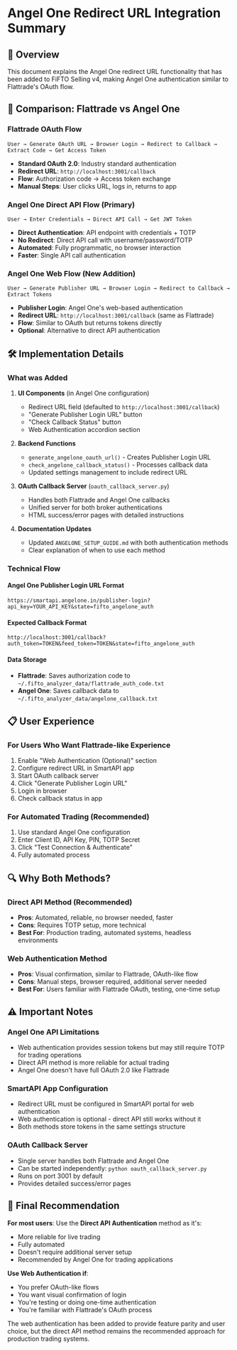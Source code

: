# Angel One Redirect URL Integration Summary

## 🎯 Overview

This document explains the Angel One redirect URL functionality that has been added to FiFTO Selling v4, making Angel One authentication similar to Flattrade's OAuth flow.

## 🔄 Comparison: Flattrade vs Angel One

### **Flattrade OAuth Flow**
```
User → Generate OAuth URL → Browser Login → Redirect to Callback → Extract Code → Get Access Token
```
- **Standard OAuth 2.0**: Industry standard authentication
- **Redirect URL**: `http://localhost:3001/callback`
- **Flow**: Authorization code → Access token exchange
- **Manual Steps**: User clicks URL, logs in, returns to app

### **Angel One Direct API Flow (Primary)**
```
User → Enter Credentials → Direct API Call → Get JWT Token
```
- **Direct Authentication**: API endpoint with credentials + TOTP
- **No Redirect**: Direct API call with username/password/TOTP
- **Automated**: Fully programmatic, no browser interaction
- **Faster**: Single API call authentication

### **Angel One Web Flow (New Addition)**
```
User → Generate Publisher URL → Browser Login → Redirect to Callback → Extract Tokens
```
- **Publisher Login**: Angel One's web-based authentication
- **Redirect URL**: `http://localhost:3001/callback` (same as Flattrade)
- **Flow**: Similar to OAuth but returns tokens directly
- **Optional**: Alternative to direct API authentication

## 🛠️ Implementation Details

### **What was Added**

1. **UI Components** (in Angel One configuration)
   - Redirect URL field (defaulted to `http://localhost:3001/callback`)
   - "Generate Publisher Login URL" button
   - "Check Callback Status" button
   - Web Authentication accordion section

2. **Backend Functions**
   - `generate_angelone_oauth_url()` - Creates Publisher Login URL
   - `check_angelone_callback_status()` - Processes callback data
   - Updated settings management to include redirect URL

3. **OAuth Callback Server** (`oauth_callback_server.py`)
   - Handles both Flattrade and Angel One callbacks
   - Unified server for both broker authentications
   - HTML success/error pages with detailed instructions

4. **Documentation Updates**
   - Updated `ANGELONE_SETUP_GUIDE.md` with both authentication methods
   - Clear explanation of when to use each method

### **Technical Flow**

#### **Angel One Publisher Login URL Format**
```
https://smartapi.angelone.in/publisher-login?api_key=YOUR_API_KEY&state=fifto_angelone_auth
```

#### **Expected Callback Format**
```
http://localhost:3001/callback?auth_token=TOKEN&feed_token=TOKEN&state=fifto_angelone_auth
```

#### **Data Storage**
- **Flattrade**: Saves authorization code to `~/.fifto_analyzer_data/flattrade_auth_code.txt`
- **Angel One**: Saves callback data to `~/.fifto_analyzer_data/angelone_callback.txt`

## 📋 User Experience

### **For Users Who Want Flattrade-like Experience**
1. Enable "Web Authentication (Optional)" section
2. Configure redirect URL in SmartAPI app
3. Start OAuth callback server
4. Click "Generate Publisher Login URL"
5. Login in browser
6. Check callback status in app

### **For Automated Trading (Recommended)**
1. Use standard Angel One configuration
2. Enter Client ID, API Key, PIN, TOTP Secret
3. Click "Test Connection & Authenticate"
4. Fully automated process

## 🔍 Why Both Methods?

### **Direct API Method (Recommended)**
- **Pros**: Automated, reliable, no browser needed, faster
- **Cons**: Requires TOTP setup, more technical
- **Best For**: Production trading, automated systems, headless environments

### **Web Authentication Method**
- **Pros**: Visual confirmation, similar to Flattrade, OAuth-like flow
- **Cons**: Manual steps, browser required, additional server needed
- **Best For**: Users familiar with Flattrade OAuth, testing, one-time setup

## ⚠️ Important Notes

### **Angel One API Limitations**
- Web authentication provides session tokens but may still require TOTP for trading operations
- Direct API method is more reliable for actual trading
- Angel One doesn't have full OAuth 2.0 like Flattrade

### **SmartAPI App Configuration**
- Redirect URL must be configured in SmartAPI portal for web authentication
- Web authentication is optional - direct API still works without it
- Both methods store tokens in the same settings structure

### **OAuth Callback Server**
- Single server handles both Flattrade and Angel One
- Can be started independently: `python oauth_callback_server.py`
- Runs on port 3001 by default
- Provides detailed success/error pages

## 🎯 Final Recommendation

**For most users**: Use the **Direct API Authentication** method as it's:
- More reliable for live trading
- Fully automated
- Doesn't require additional server setup
- Recommended by Angel One for trading applications

**Use Web Authentication if**:
- You prefer OAuth-like flows
- You want visual confirmation of login
- You're testing or doing one-time authentication
- You're familiar with Flattrade's OAuth process

The web authentication has been added to provide feature parity and user choice, but the direct API method remains the recommended approach for production trading systems.
